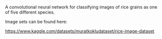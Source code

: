 A convolutional neural network for classifying images of rice grains as one of five different species.


Image sets can be found here:

https://www.kaggle.com/datasets/muratkokludataset/rice-image-dataset
